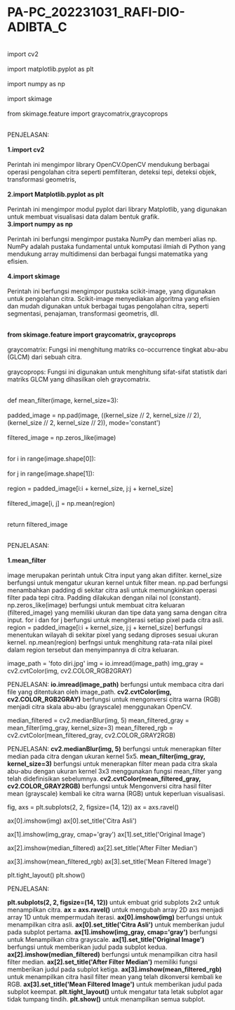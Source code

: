 # PA-PC_202231031_RAFI-DIO-ADIBTA_C
<br>import cv2<br>
<br>import matplotlib.pyplot as plt<br>
<br>import numpy as np<br>
<br>import skimage<br>
<br>from skimage.feature import graycomatrix,graycoprops<br>

<br>PENJELASAN:<br>
<br>**1.import cv2**<br>
<br>Perintah ini mengimpor library OpenCV.OpenCV mendukung berbagai operasi pengolahan citra seperti pemfilteran, deteksi tepi, deteksi objek, transformasi geometris,<br>
<br>**2.import Matplotlib.pyplot as plt**<br>
<br>Perintah ini mengimpor modul pyplot dari library Matplotlib, yang digunakan untuk membuat visualisasi data dalam bentuk grafik. 
<br>**3.import numpy as np**<br>
<br>Perintah ini berfungsi mengimpor pustaka NumPy dan memberi alias np. NumPy adalah pustaka fundamental untuk komputasi ilmiah di Python yang mendukung array multidimensi dan berbagai fungsi matematika yang efisien.<br>
<br>**4.import skimage**<br>
<br>Perintah ini berfungsi mengimpor pustaka scikit-image, yang digunakan untuk pengolahan citra. Scikit-image menyediakan algoritma yang efisien dan mudah digunakan untuk berbagai tugas pengolahan citra, seperti segmentasi, penajaman, transformasi geometris, dll.<br>

<br>**from skimage.feature import graycomatrix, graycoprops**<br>
<br>graycomatrix: Fungsi ini menghitung matriks co-occurrence tingkat abu-abu (GLCM) dari sebuah citra.<br>
<br>graycoprops: Fungsi ini digunakan untuk menghitung sifat-sifat statistik dari matriks GLCM yang dihasilkan oleh graycomatrix. <br>


<br>def mean_filter(image, kernel_size=3):<br>
  <br>  padded_image = np.pad(image, ((kernel_size // 2, kernel_size // 2), (kernel_size // 2, kernel_size // 2)), mode='constant')<br>
   <br> filtered_image = np.zeros_like(image)<br>
    
  <br> for i in range(image.shape[0]):<br>
        <br>for j in range(image.shape[1]):<br>
          <br>  region = padded_image[i:i + kernel_size, j:j + kernel_size]<br>
            <br>filtered_image[i, j] = np.mean(region)<br>
    
   <br> return filtered_image<br>

  <br>  PENJELASAN:<br>
<br>**1.mean_filter**<br>
<br>image merupakan perintah untuk Citra input yang akan difilter.
kernel_size berfungsi untuk mengatur ukuran kernel untuk filter mean.
np.pad berfungsi menambahkan padding di sekitar citra asli untuk memungkinkan operasi filter pada tepi citra. Padding dilakukan dengan nilai nol (constant).
np.zeros_like(image) berfungsi untuk membuat citra keluaran (filtered_image) yang memiliki ukuran dan tipe data yang sama dengan citra input.
for i dan for j berfungsi untuk mengiterasi setiap pixel pada citra asli.
region = padded_image[i:i + kernel_size, j:j + kernel_size] berfungsi menentukan wilayah
di sekitar pixel yang sedang diproses sesuai ukuran kernel.
np.mean(region) berfngsi untuk menghitung rata-rata nilai pixel dalam region tersebut dan menyimpannya di citra keluaran.

image_path = 'foto diri.jpg'
img = io.imread(image_path)
img_gray = cv2.cvtColor(img, cv2.COLOR_RGB2GRAY)

PENJELASAN:
**io.imread(image_path)** berfungsi untuk membaca citra dari file yang ditentukan oleh image_path.
**cv2.cvtColor(img, cv2.COLOR_RGB2GRAY)** berfungsi untuk mengonversi citra warna (RGB) menjadi citra skala abu-abu (grayscale) menggunakan OpenCV.

median_filtered = cv2.medianBlur(img, 5)
mean_filtered_gray = mean_filter(img_gray, kernel_size=3)
mean_filtered_rgb = cv2.cvtColor(mean_filtered_gray, cv2.COLOR_GRAY2RGB)

PENJELASAN:
**cv2.medianBlur(img, 5)** berfungsi untuk menerapkan filter median pada citra dengan ukuran kernel 5x5.
**mean_filter(img_gray, kernel_size=3)** berfungsi untuk menerapkan filter mean pada citra skala abu-abu dengan ukuran kernel 3x3 menggunakan fungsi mean_filter yang telah didefinisikan sebelumnya.
**cv2.cvtColor(mean_filtered_gray, cv2.COLOR_GRAY2RGB)**  berfungsi untuk Mengonversi citra hasil filter mean (grayscale) kembali ke citra warna (RGB) untuk keperluan visualisasi.


fig, axs = plt.subplots(2, 2, figsize=(14, 12))
ax = axs.ravel()

ax[0].imshow(img)
ax[0].set_title('Citra Asli')


ax[1].imshow(img_gray, cmap='gray')
ax[1].set_title('Original Image')


ax[2].imshow(median_filtered)
ax[2].set_title('After Filter Median')


ax[3].imshow(mean_filtered_rgb)
ax[3].set_title('Mean Filtered Image')


plt.tight_layout()
plt.show()

PENJELASAN:

**plt.subplots(2, 2, figsize=(14, 12))** untuk embuat grid subplots 2x2 untuk menampilkan citra.
**ax = axs.ravel()** untuk mengubah array 2D axs menjadi array 1D untuk mempermudah iterasi.
**ax[0].imshow(img)** berfungsi untuk menampilkan citra asli.
**ax[0].set_title('Citra Asli')**  untuk memberikan judul pada subplot pertama.
**ax[1].imshow(img_gray, cmap='gray')** berfungsi untuk Menampilkan citra grayscale.
**ax[1].set_title('Original Image')** berfungsi untuk memberikan judul pada subplot kedua.
**ax[2].imshow(median_filtered)** berfungsi untuk menampilkan citra hasil filter median.
**ax[2].set_title('After Filter Median')** memiliki fungsi memberikan judul pada subplot ketiga.
**ax[3].imshow(mean_filtered_rgb)** untuk menampilkan citra hasil filter mean yang telah dikonversi kembali ke RGB.
**ax[3].set_title('Mean Filtered Image')** untuk memberikan judul pada subplot keempat.
**plt.tight_layout()** untuk mengatur tata letak subplot agar tidak tumpang tindih.
**plt.show()** untuk menampilkan semua subplot.
